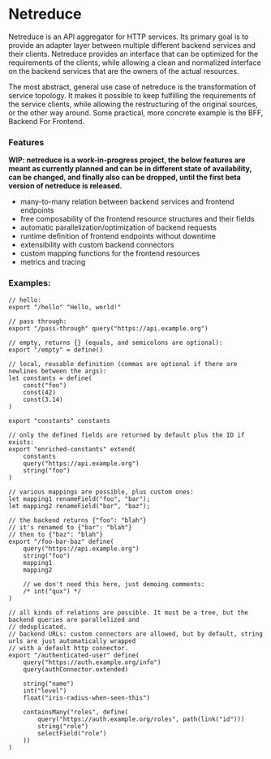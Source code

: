 # Netreduce

Netreduce is an API aggregator for HTTP services. Its primary goal is to provide an adapter layer between
multiple different backend services and their clients. Netreduce provides an interface that can be optimized
for the requirements of the clients, while allowing a clean and normalized interface on the backend services
that are the owners of the actual resources.

The most abstract, general use case of netreduce is the transformation of service topology. It makes it
possible to keep fulfilling the requirements of the service clients, while allowing the restructuring of the
original sources, or the other way around. Some practical, more concrete example is the BFF, Backend For
Frontend.

### Features

**WIP: netreduce is a work-in-progress project, the below features are meant as currently planned and can be
in different state of availability, can be changed, and finally also can be dropped, until the first beta
version of netreduce is released.**

- many-to-many relation between backend services and frontend endpoints
- free composability of the frontend resource structures and their fields 
- automatic parallelization/optimization of backend requests
- runtime definition of frontend endpoints without downtime
- extensibility with custom backend connectors
- custom mapping functions for the frontend resources
- metrics and tracing

### Examples:

```
// hello:
export "/hello" "Hello, world!"

// pass through:
export "/pass-through" query("https://api.example.org")

// empty, returns {} (equals, and semicolons are optional):
export "/empty" = define()

// local, reusable definition (commas are optional if there are newlines between the args):
let constants = define(
	const("foo")
	const(42)
	const(3.14)
)

export "constants" constants

// only the defined fields are returned by default plus the ID if exists:
export "enriched-constants" extend(
	constants
	query("https://api.example.org")
	string("foo")
)

// various mappings are possible, plus custom ones:
let mapping1 renameField("foo", "bar");
let mapping2 renameField("bar", "baz");

// the backend returns {"foo": "blah"}
// it's renamed to {"bar": "blah"}
// then to {"baz": "blah"}
export "/foo-bar-baz" define(
	query("https://api.example.org")
	string("foo")
	mapping1
	mapping2

	// we don't need this here, just demoing comments:
	/* int("qux") */
)

// all kinds of relations are possible. It must be a tree, but the backend queries are parallelized and
// deduplicated.
// backend URLs: custom connectors are allowed, but by default, string urls are just automatically wrapped
// with a default http connector.
export "/authenticated-user" define(
	query("https://auth.example.org/info")
	query(authConnector.extended)

	string("name")
	int("level")
	float("iris-radius-when-seen-this")

	containsMany("roles", define(
		query("https://auth.example.org/roles", path(link("id")))
		string("role")
		selectField("role")
	))
)
```
